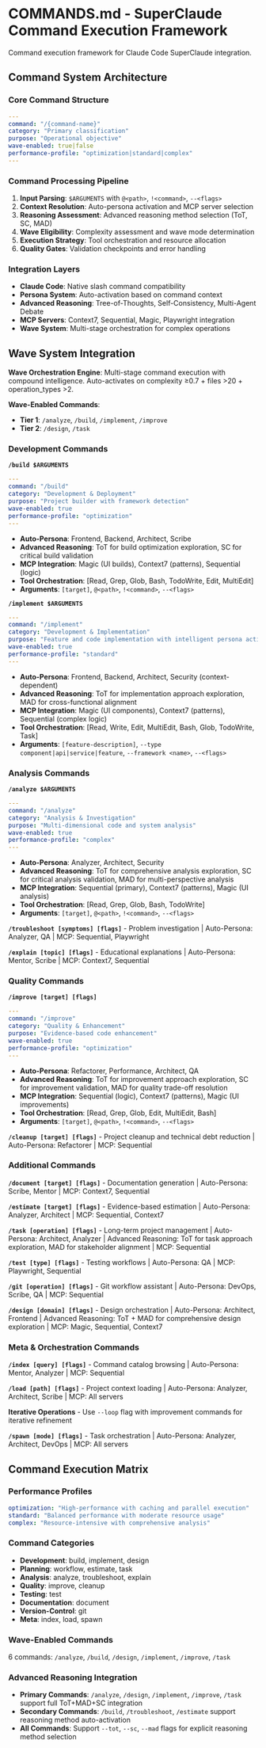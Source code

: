 # COMMANDS.md - SuperClaude Command Execution Framework

Command execution framework for Claude Code SuperClaude integration.

## Command System Architecture

### Core Command Structure
```yaml
---
command: "/{command-name}"
category: "Primary classification"
purpose: "Operational objective"
wave-enabled: true|false
performance-profile: "optimization|standard|complex"
---
```

### Command Processing Pipeline
1. **Input Parsing**: `$ARGUMENTS` with `@<path>`, `!<command>`, `--<flags>`
2. **Context Resolution**: Auto-persona activation and MCP server selection
3. **Reasoning Assessment**: Advanced reasoning method selection (ToT, SC, MAD)
4. **Wave Eligibility**: Complexity assessment and wave mode determination
5. **Execution Strategy**: Tool orchestration and resource allocation
6. **Quality Gates**: Validation checkpoints and error handling

### Integration Layers
- **Claude Code**: Native slash command compatibility
- **Persona System**: Auto-activation based on command context
- **Advanced Reasoning**: Tree-of-Thoughts, Self-Consistency, Multi-Agent Debate
- **MCP Servers**: Context7, Sequential, Magic, Playwright integration
- **Wave System**: Multi-stage orchestration for complex operations

## Wave System Integration

**Wave Orchestration Engine**: Multi-stage command execution with compound intelligence. Auto-activates on complexity ≥0.7 + files >20 + operation_types >2.

**Wave-Enabled Commands**:
- **Tier 1**: `/analyze`, `/build`, `/implement`, `/improve`
- **Tier 2**: `/design`, `/task`

### Development Commands

**`/build $ARGUMENTS`**
```yaml
---
command: "/build"
category: "Development & Deployment"
purpose: "Project builder with framework detection"
wave-enabled: true
performance-profile: "optimization"
---
```
- **Auto-Persona**: Frontend, Backend, Architect, Scribe
- **Advanced Reasoning**: ToT for build optimization exploration, SC for critical build validation
- **MCP Integration**: Magic (UI builds), Context7 (patterns), Sequential (logic)
- **Tool Orchestration**: [Read, Grep, Glob, Bash, TodoWrite, Edit, MultiEdit]
- **Arguments**: `[target]`, `@<path>`, `!<command>`, `--<flags>`

**`/implement $ARGUMENTS`**
```yaml
---
command: "/implement"
category: "Development & Implementation"
purpose: "Feature and code implementation with intelligent persona activation"
wave-enabled: true
performance-profile: "standard"
---
```
- **Auto-Persona**: Frontend, Backend, Architect, Security (context-dependent)
- **Advanced Reasoning**: ToT for implementation approach exploration, MAD for cross-functional alignment
- **MCP Integration**: Magic (UI components), Context7 (patterns), Sequential (complex logic)
- **Tool Orchestration**: [Read, Write, Edit, MultiEdit, Bash, Glob, TodoWrite, Task]
- **Arguments**: `[feature-description]`, `--type component|api|service|feature`, `--framework <name>`, `--<flags>`


### Analysis Commands

**`/analyze $ARGUMENTS`**
```yaml
---
command: "/analyze"
category: "Analysis & Investigation"
purpose: "Multi-dimensional code and system analysis"
wave-enabled: true
performance-profile: "complex"
---
```
- **Auto-Persona**: Analyzer, Architect, Security
- **Advanced Reasoning**: ToT for comprehensive analysis exploration, SC for critical analysis validation, MAD for multi-perspective analysis
- **MCP Integration**: Sequential (primary), Context7 (patterns), Magic (UI analysis)
- **Tool Orchestration**: [Read, Grep, Glob, Bash, TodoWrite]
- **Arguments**: `[target]`, `@<path>`, `!<command>`, `--<flags>`

**`/troubleshoot [symptoms] [flags]`** - Problem investigation | Auto-Persona: Analyzer, QA | MCP: Sequential, Playwright

**`/explain [topic] [flags]`** - Educational explanations | Auto-Persona: Mentor, Scribe | MCP: Context7, Sequential


### Quality Commands

**`/improve [target] [flags]`**
```yaml
---
command: "/improve"
category: "Quality & Enhancement"
purpose: "Evidence-based code enhancement"
wave-enabled: true
performance-profile: "optimization"
---
```
- **Auto-Persona**: Refactorer, Performance, Architect, QA
- **Advanced Reasoning**: ToT for improvement approach exploration, SC for improvement validation, MAD for quality trade-off resolution
- **MCP Integration**: Sequential (logic), Context7 (patterns), Magic (UI improvements)
- **Tool Orchestration**: [Read, Grep, Glob, Edit, MultiEdit, Bash]
- **Arguments**: `[target]`, `@<path>`, `!<command>`, `--<flags>`


**`/cleanup [target] [flags]`** - Project cleanup and technical debt reduction | Auto-Persona: Refactorer | MCP: Sequential

### Additional Commands

**`/document [target] [flags]`** - Documentation generation | Auto-Persona: Scribe, Mentor | MCP: Context7, Sequential

**`/estimate [target] [flags]`** - Evidence-based estimation | Auto-Persona: Analyzer, Architect | MCP: Sequential, Context7

**`/task [operation] [flags]`** - Long-term project management | Auto-Persona: Architect, Analyzer | Advanced Reasoning: ToT for task approach exploration, MAD for stakeholder alignment | MCP: Sequential

**`/test [type] [flags]`** - Testing workflows | Auto-Persona: QA | MCP: Playwright, Sequential

**`/git [operation] [flags]`** - Git workflow assistant | Auto-Persona: DevOps, Scribe, QA | MCP: Sequential

**`/design [domain] [flags]`** - Design orchestration | Auto-Persona: Architect, Frontend | Advanced Reasoning: ToT + MAD for comprehensive design exploration | MCP: Magic, Sequential, Context7

### Meta & Orchestration Commands

**`/index [query] [flags]`** - Command catalog browsing | Auto-Persona: Mentor, Analyzer | MCP: Sequential

**`/load [path] [flags]`** - Project context loading | Auto-Persona: Analyzer, Architect, Scribe | MCP: All servers

**Iterative Operations** - Use `--loop` flag with improvement commands for iterative refinement

**`/spawn [mode] [flags]`** - Task orchestration | Auto-Persona: Analyzer, Architect, DevOps | MCP: All servers

## Command Execution Matrix

### Performance Profiles
```yaml
optimization: "High-performance with caching and parallel execution"
standard: "Balanced performance with moderate resource usage"
complex: "Resource-intensive with comprehensive analysis"
```

### Command Categories
- **Development**: build, implement, design
- **Planning**: workflow, estimate, task
- **Analysis**: analyze, troubleshoot, explain
- **Quality**: improve, cleanup
- **Testing**: test
- **Documentation**: document
- **Version-Control**: git
- **Meta**: index, load, spawn

### Wave-Enabled Commands
6 commands: `/analyze`, `/build`, `/design`, `/implement`, `/improve`, `/task`

### Advanced Reasoning Integration
- **Primary Commands**: `/analyze`, `/design`, `/implement`, `/improve`, `/task` support full ToT+MAD+SC integration
- **Secondary Commands**: `/build`, `/troubleshoot`, `/estimate` support reasoning method auto-activation
- **All Commands**: Support `--tot`, `--sc`, `--mad` flags for explicit reasoning method selection

